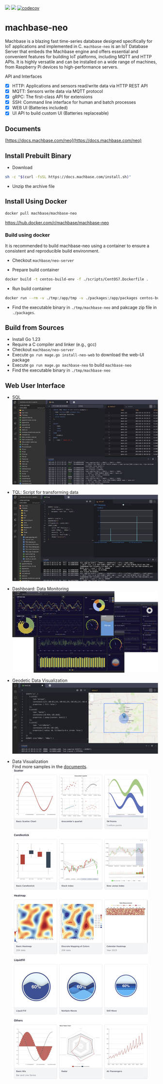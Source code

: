 
[![](https://img.shields.io/github/v/release/machbase/neo-server?sort=semver)](https://github.com/machbase/neo-server/releases)
[![](https://github.com/machbase/neo-server/actions/workflows/ci-main.yml/badge.svg)](https://github.com/machbase/neo-server/actions/workflows/ci-main.yml)
[![codecov](https://codecov.io/gh/machbase/neo-server/graph/badge.svg?token=4IJ83M8R0B)](https://codecov.io/gh/machbase/neo-server)

# machbase-neo

Machbase is a blazing fast time-series database designed specifically for IoT applications and implemented in C.
`machbase-neo` is an IoT Database Server that embeds the Machbase engine and offers essential and convenient features for building IoT platforms,
including MQTT and HTTP APIs. It is highly versatile and can be installed on a wide range of machines,
from Raspberry Pi devices to high-performance servers.

API and Interfaces

- [x] HTTP: Applications and sensors read/write data via HTTP REST API
- [x] MQTT: Sensors write data via MQTT protocol
- [x] gRPC: The first-class API for extensions
- [x] SSH: Command line interface for human and batch processes
- [x] WEB UI (Batteries included)
- [x] UI API to build custom UI (Batteries replaceable)

## Documents

[https://docs.machbase.com/neo](https://docs.machbase.com/neo)

## Install Prebuilt Binary

- Download

```sh
sh -c "$(curl -fsSL https://docs.machbase.com/install.sh)"
```

- Unzip the archive file

## Install Using Docker

```sh
docker pull machbase/machbase-neo
```

https://hub.docker.com/r/machbase/machbase-neo

### Build using docker

It is recommended to build machbase-neo using a container to ensure a consistent and reproducible build environment.

- Checkout `machbase/neo-server`

- Prepare build container

```sh
docker build -t centos-build-env -f ./scripts/CentOS7.Dockerfile .
```

- Run build container

```sh
docker run --rm -v ./tmp:/app/tmp -v ./packages:/app/packages centos-build-env
```

- Find the executable binary in `./tmp/machbase-neo` and pakcage zip file in `./packages`.

## Build from Sources

- Install Go 1.23
- Require a C compiler and linker (e.g., gcc)
- Checkout `machbase/neo-server`
- Execute `go run mage.go install-neo-web` to download the web-UI package
- Execute `go run mage.go machbase-neo` to build `machbase-neo`
- Find the executable binary in `./tmp/machbase-neo`

## Web User Interface

- SQL
![screen](./docs/screenshot02.jpg)

- TQL: Script for transforming data
![screen](./docs/screenshot01.jpg)

- Dashboard: Data Monitoring
![screen](./docs/dashboard.png)

- Geodetic Data Visualization
![screen](./docs/screenshot03.jpg)

- Data Visualization<br/>
Find more samples in the [documents](https://docs.machbase.com/neo/tql/chart/).
![charts](./docs/charts_demo.jpg)
